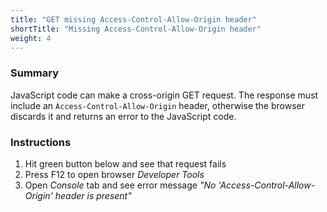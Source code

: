 ```yaml
---
title: "GET missing Access-Control-Allow-Origin header"
shortTitle: "Missing Access-Control-Allow-Origin header"
weight: 4
---
```


### Summary
JavaScript code can make a cross-origin GET request.
The response must include an `Access-Control-Allow-Origin` header, otherwise the browser discards it and returns an error to the JavaScript code.

### Instructions
1. Hit green button below and see that request fails
1. Press F12 to open browser *Developer Tools*
1. Open *Console* tab and see error message *"No 'Access-Control-Allow-Origin' header is present"*